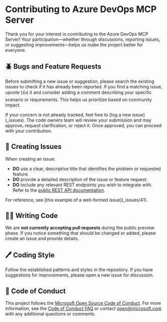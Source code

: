 # Contributing to Azure DevOps MCP Server

Thank you for your interest in contributing to the Azure DevOps MCP Server! Your participation—whether through discussions, reporting issues, or suggesting improvements—helps us make the project better for everyone.

## 🪲 Bugs and Feature Requests

Before submitting a new issue or suggestion, please search the existing issues to check if it has already been reported. If you find a matching issue, upvote (👍) it and consider adding a comment describing your specific scenario or requirements. This helps us prioritize based on community impact.

If your concern is not already tracked, feel free to [log a new issue](<repo>_issues). The code owners team will review your submission and may approve, request clarification, or reject it. Once approved, you can proceed with your contribution.

## 📝 Creating Issues

When creating an issue:

- **DO** use a clear, descriptive title that identifies the problem or requested feature.
- **DO** provide a detailed description of the issue or feature request.
- **DO** include any relevant REST endpoints you wish to integrate with. Refer to the [public REST API documentation](https://learn.microsoft.com/en-us/rest/api/azure/devops).

For reference, see [this example of a well-formed issue](<repo>_issues/41).

## 👩‍💻 Writing Code

We are **not currently accepting pull requests** during the public preview phase. If you notice something that should be changed or added, please create an issue and provide details.

## 🖊️ Coding Style

Follow the established patterns and styles in the repository. If you have suggestions for improvements, please open a new issue for discussion.

## 🤝 Code of Conduct

This project follows the
[Microsoft Open Source Code of Conduct](https://opensource.microsoft.com/codeofconduct/).
For more information, see the
[Code of Conduct FAQ](https://opensource.microsoft.com/codeofconduct/faq/)
or contact [open@microsoft.com](mailto:open@microsoft.com)
with any additional questions or comments.